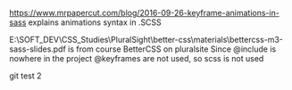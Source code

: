 https://www.mrpapercut.com/blog/2016-09-26-keyframe-animations-in-sass
explains animations syntax in .SCSS

E:\SOFT_DEV\CSS_Studies\PluralSight\better-css\materials\bettercss-m3-sass-slides.pdf
is from course BetterCSS on pluralsite
Since @include is nowhere in the project @keyframes are not used, so scss is not used

git test 2